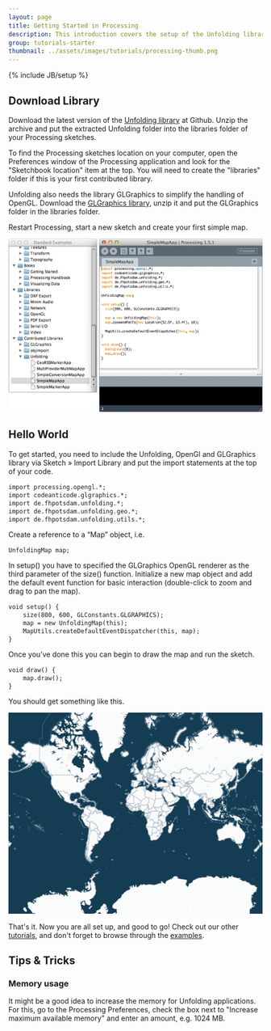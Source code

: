 ```yaml
---
layout: page
title: Getting Started in Processing
description: This introduction covers the setup of the Unfolding library in Processing and the first simple map.
group: tutorials-starter
thumbnail: ../assets/images/tutorials/processing-thumb.png
---
```


{% include JB/setup %}

## Download Library
Download the latest version of the [Unfolding library](https://github.com/tillnagel/unfolding/downloads "Download Unfolding") at Github.
Unzip the archive and put the extracted Unfolding folder into the libraries folder of your Processing sketches.

To find the Processing sketches location on your computer, open the Preferences window of the
Processing application and look for the "Sketchbook location" item at the top.
You will need to create the "libraries" folder if this is your first contributed library.

Unfolding also needs the library GLGraphics to simplify the handling of OpenGL. Download the [GLGraphics library](http://sourceforge.net/projects/glgraphics/ "GLGraphics"), unzip it and put the GLGraphics folder in the libraries folder.

Restart Processing, start a new sketch and create your first simple map.

![Unfolding in Processing](../assets/images/tutorials/processing-ide.png)

## Hello World

To get started, you need to include the Unfolding, OpenGl and GLGraphics library via
Sketch » Import Library and put the import statements at the top of your code.

	import processing.opengl.*;
	import codeanticode.glgraphics.*;
	import de.fhpotsdam.unfolding.*;
	import de.fhpotsdam.unfolding.geo.*;
	import de.fhpotsdam.unfolding.utils.*;  


Create a reference to a “Map” object, i.e.

	UnfoldingMap map;


In setup() you have to specified the GLGraphics OpenGL renderer as the third parameter of the size() function.
Initialize a new map object and add the default event function for basic interaction (double-click to zoom  and drag to pan the map).

	void setup() {
		size(800, 600, GLConstants.GLGRAPHICS);
		map = new UnfoldingMap(this);
		MapUtils.createDefaultEventDispatcher(this, map);
	}


Once you’ve done this you can begin to draw the map and run the sketch.  

	void draw() {
		map.draw();
	}


You should get something like this.  


![Hello World](../assets/images/tutorials/helloworld.png)

That's it. Now you are all set up, and good to go! Check out our other [tutorials](./), and don't forget to browse through the [examples](../examples/).


## Tips & Tricks

### Memory usage
It might be a good idea to increase the memory for Unfolding applications. For this, go to the Processing Preferences, check the box next to "Increase maximum available memory" and enter an amount, e.g. 1024 MB.

